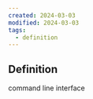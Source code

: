 ```yaml
---
created: 2024-03-03
modified: 2024-03-03
tags:
  - definition
---
```

## Definition
command line interface